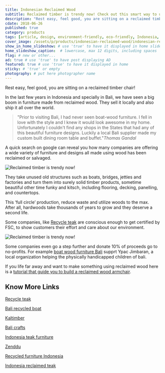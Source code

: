 ```yaml
---
title: Indonesian Reclaimed Wood
subtitle: Reclaimed timber is trendy now! Check out this smart way to up-cycle old wood turning it into furniture.
description: "Rest easy, feel good, you are sitting on a reclaimed timber chair! Recently Indonesia and specially in Bali, have seen a boom in reclaimed wood furniture."
cdate: 2018-06-26
published: true
category: products
tags: [article, design, environment-friendly, eco-friendly, Indonesia, learning, recycle, save-trees, sustainable-construction, up-cycle, wood]
cover_image: /assets/p/products/indonesian-reclaimed-wood/indonesian-reclaimed-wood.jpg
show_in_home_slideshow: # use 'true' to have it displayed in home slideshow
home_slideshow_caption:  # lowercase, max 12 digits, including spaces
flag: # new or other...
ad: true # use 'true' to have post displaying AD
featured: true # use 'true' to have it displayed in home
sticky: # 'true' or empty
photography: # put here photographer name
---
```


Rest easy, feel good, you are sitting on a reclaimed timber chair!

In the last few years in Indonesia and specially in Bali, we have seen a big boom in furniture made from reclaimed wood. They sell it locally and also ship it all over the world.

>"Prior to visiting Bali, I had never seen boat-wood furniture. I fell in love with the style and I knew it would look awesome in my home. Unfortunately I couldn't find any shops in the States that had any of this beautiful furniture designs. Luckily a local Bali supplier made my custom built dining room table and buffet."_Thomas Gandal_

A quick search on google can reveal you how many companies are offering a wide variety of furniture and designs all made using wood has been reclaimed or salvaged.

![Reclaimed timber is trendy now!](/assets/p/products/indonesian-reclaimed-wood/indonesian-reclaimed-wood-02.jpg)


They take unused old structures such as boats, bridges, jetties and factories and turn them into surely solid timber products, sometime beautiful other time funky and kitsch, including flooring, decking, panelling, and countertops.

This ‘full circle’ production, reduce waste and utilize woods to the max. After all, hardwoods take thousands of years to grow and they deserve a second life.

Some companies, like [Recycle teak](http://www.recycleteak.com/about-us/) are conscious enough to get certified by FSC, to show customers their effort and care about our environment.

![Reclaimed timber is trendy now!](/assets/p/products/indonesian-reclaimed-wood/indonesian-reclaimed-wood-03.jpg)

Some companies even go a step further and donate 10% of proceeds go to no-profits. For example [boat wood furniture Bali](http://boatwoodfurniturebali.com/) supprt Ypac Jimbaran, a local organization helping the physically handicapped children of bali.

If you life far away and want to make something using reclaimed wood here is a [tutorial that guide you to build a reclaimed wood armchair](http://www.instructables.com/id/Reclaimed-Wood-Patio-Armchair/).


## Know More Links

[Recycle teak](http://www.recycleteak.com/)

[Bali recycled boat](http://balirecycledboat.com/)

[Kaltimber](http://www.kaltimber.com/)

[Bali crafts](http://bali-crafts.com/product-tag/boat-furniture/)

[Indonesia teak furniture](https://www.indonesiateakfurniture.com/recycled-boat-wood-furniture-bali.html)

[Zenddu](https://www.zenddu.com/product-category/indonesia-materials-furniture-manufacturers-exporters-wholesalers-java-bali/indonesia-wooden-furniture-manufacturers-exporters-wholesalers-java-bali/indonesia-reclaimed-wood-furniture-manufacturers-exporters-wholesalers-java-bali/)

[Recycled furniture Indonesia](http://www.recycledfurnitureindonesia.com/)

[Indonesia reclaimed teak](http://www.indonesiareclaimedteak.com/)
